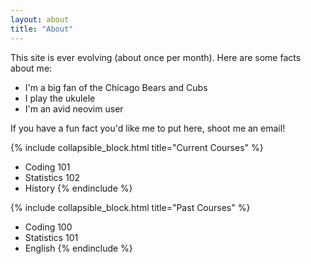 ```yaml
---
layout: about
title: "About"
---
```


This site is ever evolving (about once per month). Here are some facts about me:
- I'm a big fan of the Chicago Bears and Cubs
- I play the ukulele
- I'm an avid neovim user

If you have a fun fact you'd like me to put here, shoot me an email!

{% include collapsible_block.html title="Current Courses" %}
- Coding 101
- Statistics 102
- History
{% endinclude %}

{% include collapsible_block.html title="Past Courses" %}
- Coding 100
- Statistics 101
- English
{% endinclude %}
